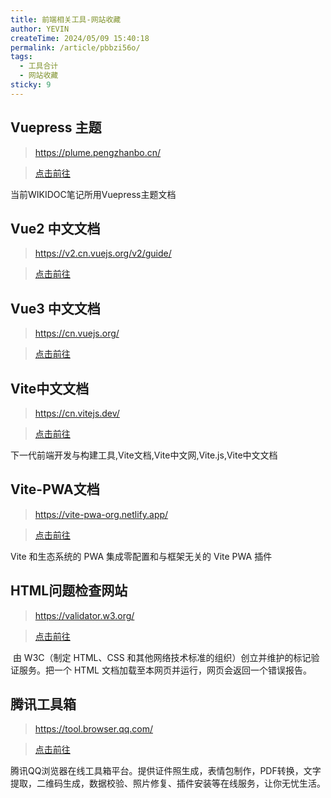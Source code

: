 ```yaml
---
title: 前端相关工具-网站收藏
author: YEVIN
createTime: 2024/05/09 15:40:18
permalink: /article/pbbzi56o/
tags:
  - 工具合计
  - 网站收藏
sticky: 9
---
```

## Vuepress 主题

>  https://plume.pengzhanbo.cn/   

>  [点击前往](https://plume.pengzhanbo.cn/)

当前WIKIDOC笔记所用Vuepress主题文档

## Vue2 中文文档

> https://v2.cn.vuejs.org/v2/guide/

> [点击前往](https://v2.cn.vuejs.org/v2/guide/)

## Vue3 中文文档

> https://cn.vuejs.org/

> [点击前往](https://cn.vuejs.org/)

## Vite中文文档
> https://cn.vitejs.dev/

> [点击前往](https://cn.vitejs.dev/)

下一代前端开发与构建工具,Vite文档,Vite中文网,Vite.js,Vite中文文档

## Vite-PWA文档
> https://vite-pwa-org.netlify.app/

> [点击前往](https://vite-pwa-org.netlify.app/)

Vite 和生态系统的 PWA 集成零配置和与框架无关的 Vite PWA 插件

## HTML问题检查网站

> https://validator.w3.org/

> [点击前往](https://validator.w3.org/)

​	由 W3C（制定 HTML、CSS 和其他网络技术标准的组织）创立并维护的标记验证服务。把一个 HTML 文档加载至本网页并运行，网页会返回一个错误报告。

## 腾讯工具箱
> https://tool.browser.qq.com/

> [点击前往](https://tool.browser.qq.com/)

腾讯QQ浏览器在线工具箱平台。提供证件照生成，表情包制作，PDF转换，文字提取，二维码生成，数据校验、照片修复、插件安装等在线服务，让你无忧生活。